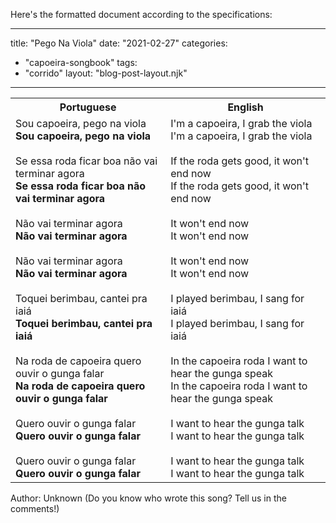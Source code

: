 Here's the formatted document according to the specifications:

---
title: "Pego Na Viola"
date: "2021-02-27"
categories: 
  - "capoeira-songbook"
tags: 
  - "corrido"
layout: "blog-post-layout.njk"
---

<table class="capoeira-table">
    <tr class="header-row">
        <th>Portuguese</th>
        <th>English</th>
    </tr>
    <tr>
        <td>
            Sou capoeira, pego na viola<br>
            <strong>Sou capoeira, pego na viola</strong><br>
            <br>
            Se essa roda ficar boa não vai terminar agora<br>
            <strong>Se essa roda ficar boa não vai terminar agora</strong><br>
            <br>
            Não vai terminar agora<br>
            <strong>Não vai terminar agora</strong><br>
            <br>
            Não vai terminar agora<br>
            <strong>Não vai terminar agora</strong><br>
            <br>
            Toquei berimbau, cantei pra iaiá<br>
            <strong>Toquei berimbau, cantei pra iaiá</strong><br>
            <br>
            Na roda de capoeira quero ouvir o gunga falar<br>
            <strong>Na roda de capoeira quero ouvir o gunga falar</strong><br>
            <br>
            Quero ouvir o gunga falar<br>
            <strong>Quero ouvir o gunga falar</strong><br>
            <br>
            Quero ouvir o gunga falar<br>
            <strong>Quero ouvir o gunga falar</strong>
        </td>
        <td>
            I'm a capoeira, I grab the viola<br>
            I'm a capoeira, I grab the viola<br>
            <br>
            If the roda gets good, it won't end now<br>
            If the roda gets good, it won't end now<br>
            <br>
            It won't end now<br>
            It won't end now<br>
            <br>
            It won't end now<br>
            It won't end now<br>
            <br>
            I played berimbau, I sang for iaiá<br>
            I played berimbau, I sang for iaiá<br>
            <br>
            In the capoeira roda I want to hear the gunga speak<br>
            In the capoeira roda I want to hear the gunga speak<br>
            <br>
            I want to hear the gunga talk<br>
            I want to hear the gunga talk<br>
            <br>
            I want to hear the gunga talk<br>
            I want to hear the gunga talk
        </td>
    </tr>
</table>

<figcaption>
Author: Unknown (Do you know who wrote this song? Tell us in the comments!)
</figcaption>